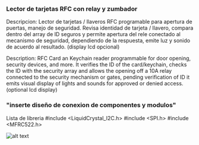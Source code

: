 ### Lector de tarjetas RFC con relay y zumbador
Descripcion: Lector de tarjetas / llaveros RFC programable para apertura de puertas, manejo de seguridad.
Revisa identidad de tarjeta / llavero, compara dentro del array de ID seguros y permite apertura del rele conectado al mecanismo de seguridad, dependiendo de la respuesta, emite luz y sonido de acuerdo al resultado. (display lcd opcional)

Description: RFC Card an Keychain reader programmable for door opening, security devices, and more.
It verifies the ID of the card/keychain, checks the ID with the security array and allows the opening off a 10A relay connected to the security mechanism or gates, pending verification of ID it emits visual display of lights and sounds for approved or denied access. (optional lcd display)

### "inserte diseño de conexion de componentes y modulos"

Lista de libreria
#include <LiquidCrystal_I2C.h>
#include <SPI.h>
#include <MFRC522.h>

![alt text](image.jpg)